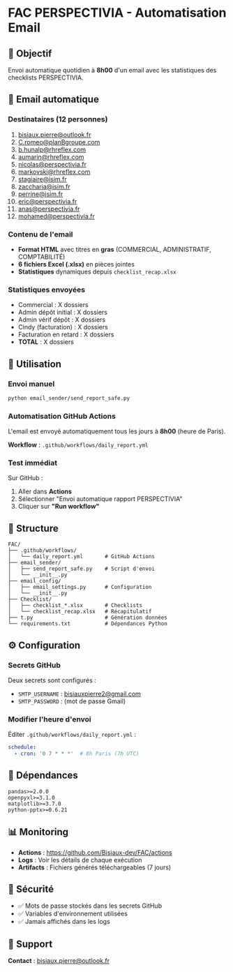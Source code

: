 # FAC PERSPECTIVIA - Automatisation Email

## 🎯 Objectif

Envoi automatique quotidien à **8h00** d'un email avec les statistiques des checklists PERSPECTIVIA.

## 📧 Email automatique

### Destinataires (12 personnes)

1. bisiaux.pierre@outlook.fr
2. C.romeo@planBgroupe.com
3. b.hunalp@rhreflex.com
4. aumarin@rhreflex.com
5. nicolas@perspectivia.fr
6. markovski@rhreflex.com
7. stagiaire@isim.fr
8. zaccharia@isim.fr
9. perrine@isim.fr
10. eric@perspectivia.fr
11. anas@perspectivia.fr
12. mohamed@perspectivia.fr

### Contenu de l'email

- **Format HTML** avec titres en **gras** (COMMERCIAL, ADMINISTRATIF, COMPTABILITÉ)
- **6 fichiers Excel (.xlsx)** en pièces jointes
- **Statistiques** dynamiques depuis `checklist_recap.xlsx`

### Statistiques envoyées

- Commercial : X dossiers
- Admin dépôt initial : X dossiers
- Admin vérif dépôt : X dossiers
- Cindy (facturation) : X dossiers
- Facturation en retard : X dossiers
- **TOTAL** : X dossiers

## 🚀 Utilisation

### Envoi manuel

```bash
python email_sender/send_report_safe.py
```

### Automatisation GitHub Actions

L'email est envoyé automatiquement tous les jours à **8h00** (heure de Paris).

**Workflow** : `.github/workflows/daily_report.yml`

### Test immédiat

Sur GitHub :
1. Aller dans **Actions**
2. Sélectionner "Envoi automatique rapport PERSPECTIVIA"
3. Cliquer sur **"Run workflow"**

## 📁 Structure

```
FAC/
├── .github/workflows/
│   └── daily_report.yml       # GitHub Actions
├── email_sender/
│   ├── send_report_safe.py    # Script d'envoi
│   └── __init__.py
├── email_config/
│   ├── email_settings.py      # Configuration
│   └── __init__.py
├── Checklist/
│   ├── checklist_*.xlsx       # Checklists
│   └── checklist_recap.xlsx   # Récapitulatif
├── t.py                       # Génération données
└── requirements.txt           # Dépendances Python
```

## ⚙️ Configuration

### Secrets GitHub

Deux secrets sont configurés :
- `SMTP_USERNAME` : bisiauxpierre2@gmail.com
- `SMTP_PASSWORD` : (mot de passe Gmail)

### Modifier l'heure d'envoi

Éditer `.github/workflows/daily_report.yml` :

```yaml
schedule:
  - cron: '0 7 * * *'  # 8h Paris (7h UTC)
```

## 🔧 Dépendances

```
pandas>=2.0.0
openpyxl>=3.1.0
matplotlib>=3.7.0
python-pptx>=0.6.21
```

## 📊 Monitoring

- **Actions** : https://github.com/Bisiaux-dev/FAC/actions
- **Logs** : Voir les détails de chaque exécution
- **Artifacts** : Fichiers générés téléchargeables (7 jours)

## 🔐 Sécurité

- ✅ Mots de passe stockés dans les secrets GitHub
- ✅ Variables d'environnement utilisées
- ✅ Jamais affichés dans les logs

## 📧 Support

**Contact** : bisiaux.pierre@outlook.fr
